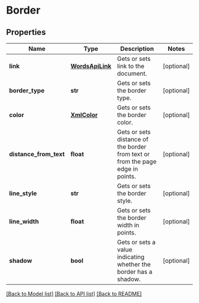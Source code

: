 # Border

## Properties
Name | Type | Description | Notes
------------ | ------------- | ------------- | -------------
**link** | [**WordsApiLink**](WordsApiLink.md) | Gets or sets link to the document. | [optional] 
**border_type** | **str** | Gets or sets the border type.              | [optional] 
**color** | [**XmlColor**](XmlColor.md) | Gets or sets the border color.              | [optional] 
**distance_from_text** | **float** | Gets or sets distance of the border from text or from the page edge in points. | [optional] 
**line_style** | **str** | Gets or sets the border style. | [optional] 
**line_width** | **float** | Gets or sets the border width in points. | [optional] 
**shadow** | **bool** | Gets or sets a value indicating whether the border has a shadow. | [optional] 

[[Back to Model list]](../README.md#documentation-for-models) [[Back to API list]](../README.md#documentation-for-api-endpoints) [[Back to README]](../README.md)


